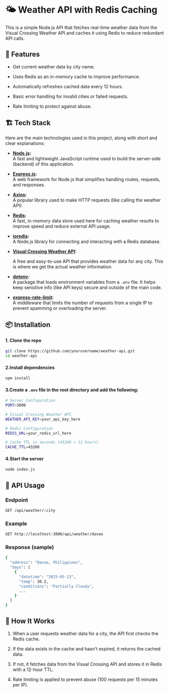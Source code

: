 
# 🌤️ Weather API with Redis Caching

This is a simple Node.js API that fetches real-time weather data from the Visual Crossing Weather API and caches it using Redis to reduce redundant API calls.

## 🚀 Features

 -   Get current weather data by city name.
    
 -   Uses Redis as an in-memory cache to improve performance.
    
 -   Automatically refreshes cached data every 12 hours.
    
 -   Basic error handling for invalid cities or failed requests.
    
 -   Rate limiting to protect against abuse.

## 🏗️ Tech Stack
Here are the main technologies used in this project, along with short and clear explanations:

-   **[Node.js](https://nodejs.org/):**  
    A fast and lightweight JavaScript runtime used to build the server-side (backend) of this application.
    
-   **[Express.js](https://expressjs.com/):**  
    A web framework for Node.js that simplifies handling routes, requests, and responses.
    
-   **[Axios](https://axios-http.com/):**  
    A popular library used to make HTTP requests (like calling the weather API).
    
-   **[Redis](https://redis.io/):**  
    A fast, in-memory data store used here for caching weather results to improve speed and reduce external API usage.
    
-   **[ioredis](https://github.com/luin/ioredis):**  
    A Node.js library for connecting and interacting with a Redis database.
    
-   **[Visual Crossing Weather API](https://www.visualcrossing.com/weather-api):**

    A free and easy-to-use API that provides weather data for any city. This is where we get the actual weather information.
    
-   **[dotenv](https://www.npmjs.com/package/dotenv):**  
    A package that loads environment variables from a `.env` file. It helps keep sensitive info (like API keys) secure and outside of the main code.
    
-   **[express-rate-limit](https://www.npmjs.com/package/express-rate-limit):**  
    A middleware that limits the number of requests from a single IP to prevent spamming or overloading the server.
## 📦 Installation
#### 1. Clone the repo
```bash
git clone https://github.com/yourusername/weather-api.git
cd weather-api
```
#### 2.Install dependencies
```bash
npm install
```
#### 3.**Create a `.env` file** in the root directory and add the following:
```bash
# Server Configuration
PORT=3000

# Visual Crossing Weather API
WEATHER_API_KEY=your_api_key_here

# Redis Configuration
REDIS_URL=your_redis_url_here

# Cache TTL in seconds (43200 = 12 hours)
CACHE_TTL=43200
```
#### 4.Start the server
```bash
node index.js
```
## 📡 API Usage
### Endpoint
```bash
GET /api/weather/:city
```
### Example
```bash
GET http://localhost:3000/api/weather/davao
```
### Response (sample)
```bash
{
  "address": "Davao, Philippines",
  "days": [
    {
      "datetime": "2025-05-13",
      "temp": 30.2,
      "conditions": "Partially Cloudy",
      ...
    }
  ]
}
```
## 🧠 How It Works
1.  When a user requests weather data for a city, the API first checks the Redis cache.
    
2.  If the data exists in the cache and hasn't expired, it returns the cached data.
    
3.  If not, it fetches data from the Visual Crossing API and stores it in Redis with a 12-hour TTL.
    
4.  Rate limiting is applied to prevent abuse (100 requests per 15 minutes per IP).
